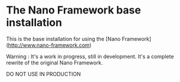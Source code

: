The Nano Framework base installation
====================================

This is the base installation for using the [Nano Framework] (http://www.nano-framework.com)

Warning : It's a work in progress, still in development. It's a complete rewrite of the original Nano Framework.

DO NOT USE IN PRODUCTION
